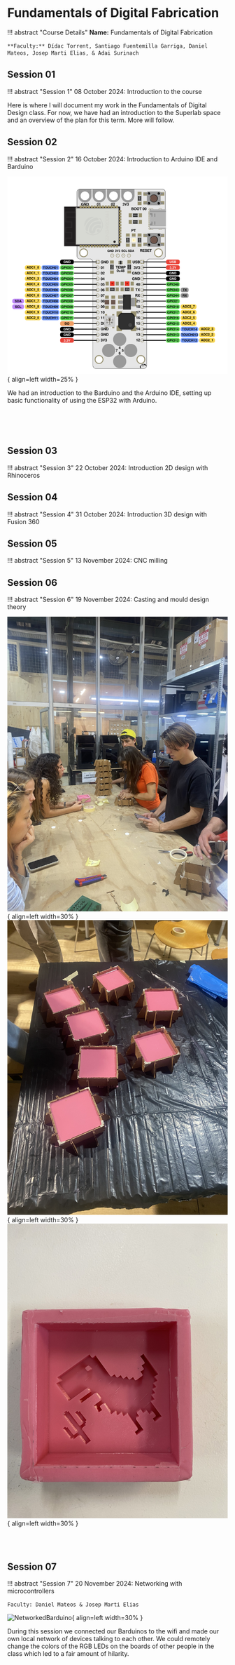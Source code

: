 # Fundamentals of Digital Fabrication 

!!! abstract "Course Details"
    **Name:** Fundamentals of Digital Fabrication  

    **Faculty:** Dídac Torrent, Santiago Fuentemilla Garriga, Daniel Mateos, Josep Marti Elias, & Adai Surinach

## Session 01 

!!! abstract "Session 1" 
    08 October 2024: Introduction to the course

Here is where I will document my work in the Fundamentals of Digital Design class. For now, we have had an introduction to the Superlab space and an overview of the plan for this term. More will follow. 

## Session 02 

!!! abstract "Session 2" 
    16 October 2024: Introduction to Arduino IDE and Barduino



![Pinout](../images/term1/digfab/Barduino%20Pinout.png){ align=left width=25% }

We had an introduction to the Barduino and the Arduino IDE, setting up basic functionality of using the ESP32 with Arduino. 

<br>
<br>
<br>

## Session 03 

!!! abstract "Session 3" 
    22 October 2024: Introduction 2D design with Rhinoceros

## Session 04

!!! abstract "Session 4" 
    31 October 2024: Introduction 3D design with Fusion 360

## Session 05 

!!! abstract "Session 5"
    13 November 2024: CNC milling



## Session 06 

!!! abstract "Session 6"
    19 November 2024: Casting and mould design theory

![MakingBoxes](../images/term1/digfab/IMG_4591.jpeg){ align=left width=30% }
![Filled](../images/term1/digfab/IMG_4594.jpeg){ align=left width=30% }
![Silicone](../images/term1/digfab/IMG_4610.jpeg){ align=left width=30% }

<br/><br/>

## Session 07 

!!! abstract "Session 7"
    20 November 2024: Networking with microcontrollers

    Faculty: Daniel Mateos & Josep Marti Elias

![NetworkedBarduino](../images/term1/digfab/networked.gif){ align=left width=30% }

During this session we connected our Barduinos to the wifi and made our own local network of devices talking to each other. We could remotely change the colors of the RGB LEDs on the boards of other people in the class which led to a fair amount of hilarity. 

<br>
<br>
<br>
<br>
<br>
<br>

## Session 08 

!!! abstract "Session 8"
    27 November 2024: TouchDesigner 

    Faculty: Tatiana Butts

![TouchDesigner Color](../images/term1/digfab/Colorful.gif){ align=left width=42% }

![TouchDesigner Color](../images/term1/digfab/MotionCapture.gif){ align=right width=50% }

<br>
<br>
<br>
<br>
<br>
<br>

<!-- 27 November 2024: Modular Design  -->

## Session 09

!!! abstract "Session 9"
    04 December 2024: *Design Dialogues* preparation